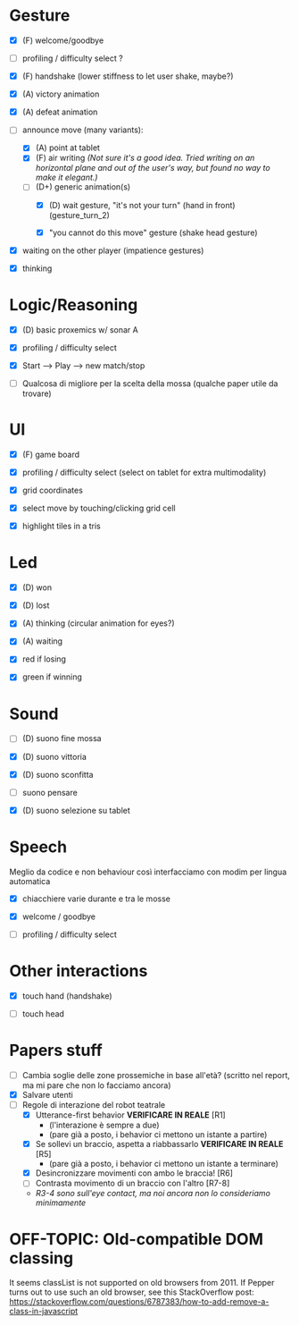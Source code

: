 # Gesture 
- [X] (F) welcome/goodbye

- [ ] profiling / difficulty select ? 

- [X] (F) handshake (lower stiffness to let user shake, maybe?)

- [X] (A) victory animation

- [X] (A) defeat animation

- [ ] announce move (many variants):
    - [X] (A) point at tablet
    - [X] (F) air writing *(Not sure it's a good idea. Tried writing on an horizontal plane and out of the user's way, but found no way to make it elegant.)*
    - [ ] (D+) generic animation(s)
        - [X] (D) wait gesture, "it's not your turn" (hand in front) (gesture_turn_2)
        - [X] "you cannot do this move" gesture (shake head gesture)


- [X] waiting on the other player (impatience gestures)

- [X] thinking



# Logic/Reasoning

- [X] (D) basic proxemics w/ sonar A
- [X] profiling / difficulty select
- [X] Start --> Play --> new match/stop
- [ ] Qualcosa di migliore per la scelta della mossa (qualche paper utile da trovare)


# UI

- [X] (F) game board
- [X] profiling / difficulty select (select on tablet for extra multimodality)
- [X] grid coordinates
- [X] select move by touching/clicking grid cell
- [X] highlight tiles in a tris



# Led

- [X] (D) won
- [X] (D) lost
- [X] (A) thinking (circular animation for eyes?) 
- [X] (A) waiting 
- [X] red if losing
- [X] green if winning


# Sound

- [ ] (D) suono fine mossa 
- [X] (D) suono vittoria 
- [X] (D) suono sconfitta 
- [ ] suono pensare 
- [X] (D) suono selezione su tablet 


# Speech
Meglio da codice e non behaviour così interfacciamo con modim per lingua automatica

- [X] chiacchiere varie durante e tra le mosse
- [X] welcome / goodbye
- [ ] profiling / difficulty select


# Other interactions

- [X] touch hand (handshake)
- [ ] touch head


# Papers stuff

- [ ] Cambia soglie delle zone prossemiche in base all'età? (scritto nel report, ma mi pare che non lo facciamo ancora)
- [X] Salvare utenti
- [ ] Regole di interazione del robot teatrale
    - [X] Utterance-first behavior **VERIFICARE IN REALE** [R1]
        - (l'interazione è sempre a due)
        - (pare già a posto, i behavior ci mettono un istante a partire)
    - [X] Se sollevi un braccio, aspetta a riabbassarlo **VERIFICARE IN REALE** [R5]
        - (pare già a posto, i behavior ci mettono un istante a terminare)
    - [X] Desincronizzare movimenti con ambo le braccia! [R6]
    - [ ] Contrasta movimento di un braccio con l'altro [R7-8]
    - *R3-4 sono sull'eye contact, ma noi ancora non lo consideriamo minimamente*

# OFF-TOPIC: Old-compatible DOM classing

It seems classList is not supported on old browsers from 2011.
If Pepper turns out to use such an old browser, see this StackOverflow post:
https://stackoverflow.com/questions/6787383/how-to-add-remove-a-class-in-javascript
